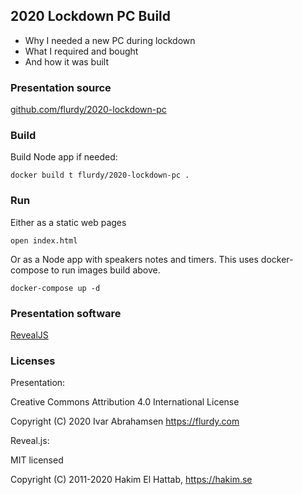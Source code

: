 ## 2020 Lockdown PC Build

* Why I needed a new PC during lockdown
* What I required and bought
* And how it was built


### Presentation source

[github.com/flurdy/2020-lockdown-pc](https://github.com/flurdy/2020-lockdown-pc)

### Build

Build Node app if needed:

`docker build t flurdy/2020-lockdown-pc .`

### Run

Either as a static web pages  

`open index.html`

Or as a Node app with speakers notes and timers.
This uses docker-compose to run images build above.

`docker-compose up -d`


### Presentation software

[RevealJS](https://revealjs.com) 


### Licenses


Presentation: 

Creative Commons Attribution 4.0 International License

Copyright (C) 2020 Ivar Abrahamsen https://flurdy.com

Reveal.js: 

MIT licensed

Copyright (C) 2011-2020 Hakim El Hattab, https://hakim.se
